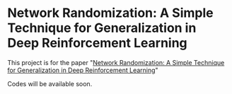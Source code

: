 # Network Randomization: A Simple Technique for Generalization in Deep Reinforcement Learning

This project is for the paper "[Network Randomization: A Simple Technique for Generalization in Deep Reinforcement Learning](https://arxiv.org/abs/1910.05396)"

Codes will be available soon.

